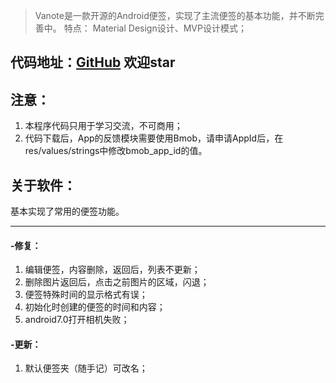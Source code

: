 

> Vanote是一款开源的Android便签，实现了主流便签的基本功能，并不断完善中。
> 特点： Material Design设计、MVP设计模式；

## 代码地址：[GitHub](https://github.com/survivingME/Vanote) 欢迎star

## 注意：
1. 本程序代码只用于学习交流，不可商用；
2. 代码下载后，App的反馈模块需要使用Bmob，请申请AppId后，在res/values/strings中修改bmob_app_id的值。

## 关于软件：

基本实现了常用的便签功能。

---

#### -修复：
1. 编辑便签，内容删除，返回后，列表不更新；
2. 删除图片返回后，点击之前图片的区域，闪退；
3. 便签特殊时间的显示格式有误；
4. 初始化时创建的便签的时间和内容；
5. android7.0打开相机失败；

#### -更新：
1. 默认便签夹（随手记）可改名；
